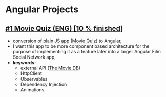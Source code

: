 # Angular Projects
## [#1 Movie Quiz (ENG) [10 % finished]](./Angular-MovieQuiz) 
- conversion of plain [JS app (Movie Quiz)](../../../JavaScript-Projects) to Angular,
- I want this app to be more component based architecture for the purpose of implementing it as a feature later into a larger Angular Film Social Network app,
- **keywords:** 
  - external API ([The Movie DB](https://www.themoviedb.org/))
  - HttpClient
  - Observables
  - Dependency Injection
  - Animations
